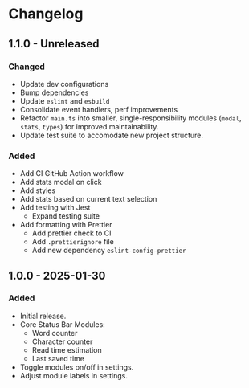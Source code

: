 # Changelog

## 1.1.0 - Unreleased

### Changed

- Update dev configurations
- Bump dependencies
- Update `eslint` and `esbuild`
- Consolidate event handlers, perf improvements
- Refactor `main.ts` into smaller, single-responsibility modules (`modal`, `stats`, `types`) for improved maintainability.
- Update test suite to accomodate new project structure.

### Added

- Add CI GitHub Action workflow
- Add stats modal on click
- Add styles
- Add stats based on current text selection
- Add testing with Jest
    - Expand testing suite
- Add formatting with Prettier
    - Add prettier check to CI
    - Add `.prettierignore` file
    - Add new dependency `eslint-config-prettier`

## 1.0.0 - 2025-01-30

### Added

- Initial release.
- Core Status Bar Modules:
    - Word counter
    - Character counter
    - Read time estimation
    - Last saved time
- Toggle modules on/off in settings.
- Adjust module labels in settings.
